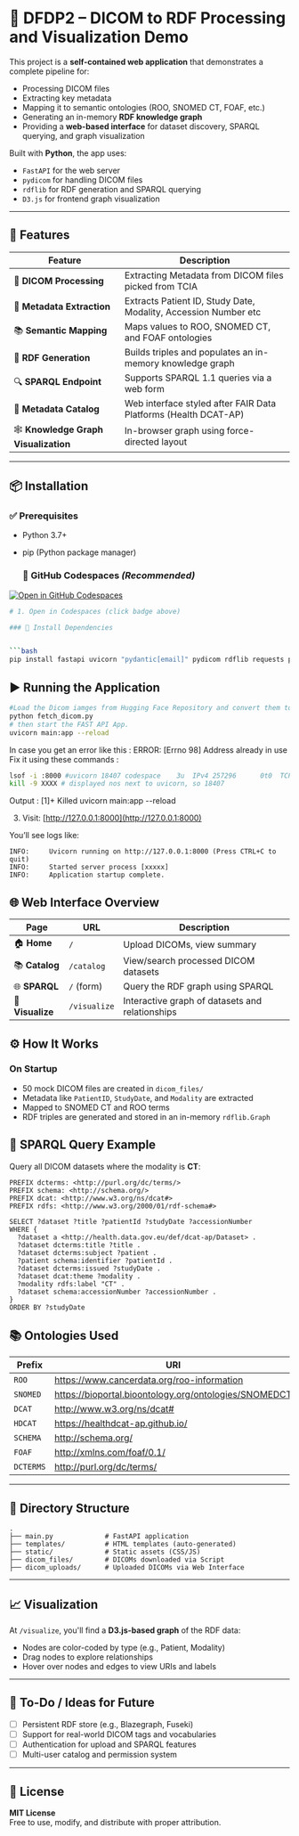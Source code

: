 # 🧠 DFDP2 – DICOM to RDF Processing and Visualization Demo

This project is a **self-contained web application** that demonstrates a complete pipeline for:

- Processing DICOM files
- Extracting key metadata
- Mapping it to semantic ontologies (ROO, SNOMED CT, FOAF, etc.)
- Generating an in-memory **RDF knowledge graph**
- Providing a **web-based interface** for dataset discovery, SPARQL querying, and graph visualization

Built with **Python**, the app uses:
- `FastAPI` for the web server
- `pydicom` for handling DICOM files
- `rdflib` for RDF generation and SPARQL querying
- `D3.js` for frontend graph visualization

---

## 🚀 Features

| Feature | Description |
|--------|-------------|
| 🏥 **DICOM Processing** | Extracting Metadata from DICOM files picked from TCIA |
| 📑 **Metadata Extraction** | Extracts Patient ID, Study Date, Modality, Accession Number etc |
| 📚 **Semantic Mapping** | Maps values to ROO, SNOMED CT, and FOAF ontologies |
| 🔗 **RDF Generation** | Builds triples and populates an in-memory knowledge graph |
| 🔍 **SPARQL Endpoint** | Supports SPARQL 1.1 queries via a web form |
| 📂 **Metadata Catalog** | Web interface styled after FAIR Data Platforms (Health DCAT-AP) |
| 🕸️ **Knowledge Graph Visualization** | In-browser graph using force-directed layout |


---

## 📦 Installation

### ✅ Prerequisites

- Python 3.7+
- pip (Python package manager)

  ### 🐙 **GitHub Codespaces** *(Recommended)*

[![Open in GitHub Codespaces](https://github.com/codespaces/badge.svg)](https://codespaces.new/priya-gitTest/DFDP2)

```bash
# 1. Open in Codespaces (click badge above)

### 🔧 Install Dependencies


```bash
pip install fastapi uvicorn "pydantic[email]" pydicom rdflib requests python-multipart jinja2
```

## ▶️ Running the Application

```bash
#Load the Dicom iamges from Hugging Face Repository and convert them to DICOM files:
python fetch_dicom.py 
# then start the FAST API App.
uvicorn main:app --reload
```
In case you get an error like this : ERROR:    [Errno 98] Address already in use
Fix it using these commands : 
```bash
lsof -i :8000 #uvicorn 18407 codespace    3u  IPv4 257296      0t0  TCP localhost:8000 (LISTEN)
kill -9 XXXX # displayed nos next to uvicorn, so 18407
```
Output : [1]+  Killed                  uvicorn main:app --reload

3. Visit: [http://127.0.0.1:8000](http://127.0.0.1:8000)

You’ll see logs like:

```
INFO:     Uvicorn running on http://127.0.0.1:8000 (Press CTRL+C to quit)
INFO:     Started server process [xxxxx]
INFO:     Application startup complete.
```
## 🌐 Web Interface Overview
| Page             | URL          | Description                                     |
| ---------------- | ------------ | ----------------------------------------------- |
| 🏠 **Home**      | `/`          | Upload DICOMs, view summary                     |
| 📚 **Catalog**   | `/catalog`   | View/search processed DICOM datasets            |
| 🌐 **SPARQL**    | `/` (form)   | Query the RDF graph using SPARQL                |
| 🧬 **Visualize** | `/visualize` | Interactive graph of datasets and relationships |

## ⚙️ How It Works

### On Startup

- 50 mock DICOM files are created in `dicom_files/`
- Metadata like `PatientID`, `StudyDate`, and `Modality` are extracted
- Mapped to SNOMED CT and ROO terms
- RDF triples are generated and stored in an in-memory `rdflib.Graph`

## 🧪 SPARQL Query Example

Query all DICOM datasets where the modality is **CT**:

```sparql
PREFIX dcterms: <http://purl.org/dc/terms/>
PREFIX schema: <http://schema.org/>
PREFIX dcat: <http://www.w3.org/ns/dcat#>
PREFIX rdfs: <http://www.w3.org/2000/01/rdf-schema#>

SELECT ?dataset ?title ?patientId ?studyDate ?accessionNumber
WHERE {
  ?dataset a <http://health.data.gov.eu/def/dcat-ap/Dataset> .
  ?dataset dcterms:title ?title .
  ?dataset dcterms:subject ?patient .
  ?patient schema:identifier ?patientId .
  ?dataset dcterms:issued ?studyDate .
  ?dataset dcat:theme ?modality .
  ?modality rdfs:label "CT" .
  ?dataset schema:accessionNumber ?accessionNumber .
}
ORDER BY ?studyDate
```

## 📚 Ontologies Used

| Prefix    | URI                                             |
|-----------|--------------------------------------------------|
| `ROO`     | https://www.cancerdata.org/roo-information       |
| `SNOMED`  | https://bioportal.bioontology.org/ontologies/SNOMEDCT|
| `DCAT`    | http://www.w3.org/ns/dcat#                      |
| `HDCAT`   | https://healthdcat-ap.github.io/        |
| `SCHEMA`  | http://schema.org/                              |
| `FOAF`    | http://xmlns.com/foaf/0.1/                      |
| `DCTERMS` | http://purl.org/dc/terms/                       |
---

## 📁 Directory Structure

```
.
├── main.py             # FastAPI application
├── templates/          # HTML templates (auto-generated)
├── static/             # Static assets (CSS/JS)
├── dicom_files/        # DICOMs downloaded via Script
├── dicom_uploads/      # Uploaded DICOMs via Web Interface
```
---

## 📈 Visualization

At `/visualize`, you'll find a **D3.js-based graph** of the RDF data:

- Nodes are color-coded by type (e.g., Patient, Modality)
- Drag nodes to explore relationships
- Hover over nodes and edges to view URIs and labels

---

## 📌 To-Do / Ideas for Future

- [ ] Persistent RDF store (e.g., Blazegraph, Fuseki)
- [ ] Support for real-world DICOM tags and vocabularies
- [ ] Authentication for upload and SPARQL features
- [ ] Multi-user catalog and permission system

---

## 📄 License

**MIT License**  
Free to use, modify, and distribute with proper attribution.
